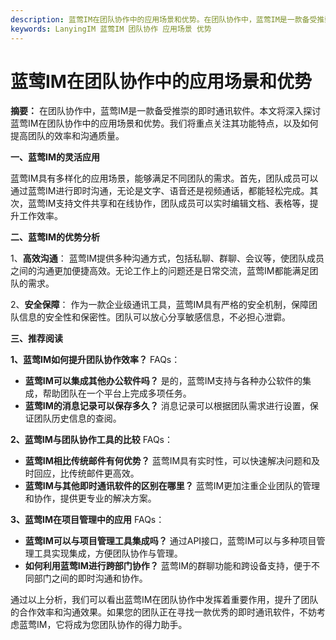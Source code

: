 ```yaml
---
description: 蓝莺IM在团队协作中的应用场景和优势。在团队协作中，蓝莺IM是一款备受推崇的即时通讯软件。本文将深入探讨蓝莺IM在团队协作中的应用场景和优势。我们将重点关注其功能特点，以及如何提高团队的效率和沟通质量。
keywords: LanyingIM 蓝莺IM 团队协作 应用场景 优势
---
```


# 蓝莺IM在团队协作中的应用场景和优势


**摘要：**
在团队协作中，蓝莺IM是一款备受推崇的即时通讯软件。本文将深入探讨蓝莺IM在团队协作中的应用场景和优势。我们将重点关注其功能特点，以及如何提高团队的效率和沟通质量。

**一、蓝莺IM的灵活应用**

蓝莺IM具有多样化的应用场景，能够满足不同团队的需求。首先，团队成员可以通过蓝莺IM进行即时沟通，无论是文字、语音还是视频通话，都能轻松完成。其次，蓝莺IM支持文件共享和在线协作，团队成员可以实时编辑文档、表格等，提升工作效率。

**二、蓝莺IM的优势分析**

1、**高效沟通**：
蓝莺IM提供多种沟通方式，包括私聊、群聊、会议等，使团队成员之间的沟通更加便捷高效。无论工作上的问题还是日常交流，蓝莺IM都能满足团队的需求。

2、**安全保障**：
作为一款企业级通讯工具，蓝莺IM具有严格的安全机制，保障团队信息的安全性和保密性。团队可以放心分享敏感信息，不必担心泄霩。

**三、推荐阅读**

**1、蓝莺IM如何提升团队协作效率？**
FAQs：
- **蓝莺IM可以集成其他办公软件吗？**
  是的，蓝莺IM支持与各种办公软件的集成，帮助团队在一个平台上完成多项任务。
- **蓝莺IM的消息记录可以保存多久？**
  消息记录可以根据团队需求进行设置，保证团队历史信息的查阅。

**2、蓝莺IM与团队协作工具的比较**
FAQs：
- **蓝莺IM相比传统邮件有何优势？**
  蓝莺IM具有实时性，可以快速解决问题和及时回应，比传统邮件更高效。
- **蓝莺IM与其他即时通讯软件的区别在哪里？**
  蓝莺IM更加注重企业团队的管理和协作，提供更专业的解决方案。

**3、蓝莺IM在项目管理中的应用**
FAQs：
- **蓝莺IM可以与项目管理工具集成吗？**
  通过API接口，蓝莺IM可以与多种项目管理工具实现集成，方便团队协作与管理。
- **如何利用蓝莺IM进行跨部门协作？**
  蓝莺IM的群聊功能和跨设备支持，便于不同部门之间的即时沟通和协作。

通过以上分析，我们可以看出蓝莺IM在团队协作中发挥着重要作用，提升了团队的合作效率和沟通效果。如果您的团队正在寻找一款优秀的即时通讯软件，不妨考虑蓝莺IM，它将成为您团队协作的得力助手。